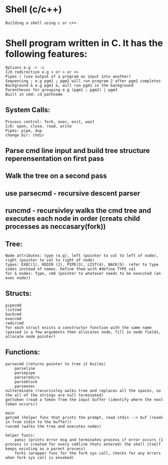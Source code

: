 # Shell (c/c++)
    Building a shell using c or c++.

# Shell program written in C. It has the following features:
    Options e.g -r -i
    I/O redirection e.g < or > or >> 
    Pipes | (use output of a program as input into another)
    Sequencing ; e.g pgm1 ; pgm2 will run program 2 after pgm1 completes
    Background & e.g pgm1 &, will run pgm1 in the background
    Parentheses for grouping e.g (pgm1 ; pgm2) | pgm3
    Built in cmd: cd pathname

## System Calls:
    Process control: fork, exec, exit, wait
    I/O: open, close, read, write
    Pipes: pipe, dup
    change Dir: chdir

## Parse cmd line input and build tree structure reperensentation on first pass
## Walk the tree on a second pass

## use parsecmd - recursive descent parser
## runcmd - recursivley walks the cmd tree and executes each node in order (creats child processes as neccasary(fork))

## Tree:
    Node attributes: type (e.g), left (pointer to val to left of node), right (pointer to val to right of node)
    types: EXEC(1), REDIR (2), PIPE(3), LIST(4), BACK(5). refer to type codes instead of names. Define them with #define TYPE val
    for & nodes: Type, cmd (pointer to whatever needs to be executed (an exec node))

## Structs:
    pipecmd
    listcmd
    backcmd
    execcmd
    redircmd
    for each struct exists a constructor function with the same name (passed in a few arguments then allocates node, fill in node fields, allocate node pointer)

## Functions:
    parsecmd (returns pointer to tree it builds)
        parseline
        parsepipe
        parseredirs
        parseblock
        parseexec
    nulterminate (recursivley walks tree and replaces all the spaces, so the all of the strings are null terminated)
    gettoken (read a token from the input buffer (identify where the next token occurs))

    main 
    getcmd (helper func that prints the prompt, read stdin --> buf (reads in from stdin to the buffer))
    runcmd (walks the tree and executes nodes)

    helper funcs: 
        panic (prints error msg and terminates process if error occurs (1 process is created for every cmdline thats entered) the shell itself keeps existing as a parent process)
        fork1 (wrapper func for the fork sys call, checks for any errors when fork sys call is envoked)

    


